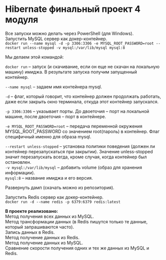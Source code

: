 # Hibernate финальный проект 4 модуля
Все запуски можно делать через PowerShell (для Windows).<br>
Запустить MySQL сервер как докер-контейнер.<br>
```docker run --name mysql -d -p 3306:3306 -e MYSQL_ROOT_PASSWORD=root --restart unless-stopped -v mysql:/var/lib/mysql mysql:8```<br>

Мы делаем этой командой:<br>

```docker run``` – запуск (и скачивание, если он еще не скачан на локальную машину) имиджа. В результате запуска получим запущенный контейнер.<br>
    
```--name mysql``` – задаем имя контейнера mysql.<br>
    
```-d``` – флаг, который говорит, что контейнер должен продолжать работать, даже если закрыть окно терминала, откуда этот контейнер запускался.<br>
    
```-p 3306:3306``` – указывает порты. До двоеточия – порт на локальной машине, после двоеточия – порт в контейнере.<br>
    
```-e MYSQL_ROOT_PASSWORD=root``` – передача переменной окружения MYSQL_ROOT_PASSWORD со значением root(пароль) в контейнер. Флаг специфичный именно для образа mysql.<br>
    
```--restart unless-stopped``` – установка политики поведения (должен ли контейнер перезапускаться при закрытии). Значение unless-stopped значит перезапускать всегда, кроме случая, когда контейнер был остановлен.<br>
```-v mysql:/var/lib/mysql``` – добавить volume (образ для хранения информации).<br>
```mysql:8``` – название имиджа и его версия.<br>

Развернуть дамп (скачать можно из репозитория).

Запустить Redis сервер как докер-контейнер.<br>
```docker run -d --name redis -p 6379:6379 redis:latest```

**В проекте реализовано:**<br>
Метод получения всех данных из MySQL.<br>
Метод трансформации данных (в Redis пишутся только те данные, который запрашиваются часто).<br>
Запись данных в Redis.<br>
Метод получение данных из Redis.<br>
Метод получение данных из MySQL.<br>
Сравнение скорости получения одних и тех же данных из MySQL и Redis.<br>
